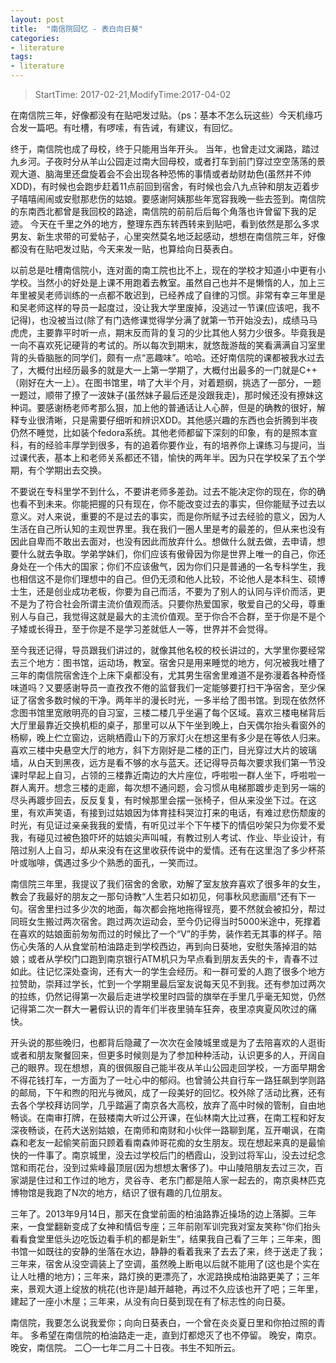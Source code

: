 ```yaml
---
layout: post
title:  "南信院回忆 - 表白向日葵"
categories:
- literature
tags:
- literature
---
```


> StartTime: 2017-02-21,ModifyTime:2017-04-02

在南信院三年，好像都没有在贴吧发过贴。（ps：基本不怎么玩这些）今天机缘巧合发一篇吧。有吐槽，有啰嗦，有告诫，有建议，有回忆。

<!---more--->

终于，南信院也成了母校，终于只能用当年开头。
当年，也曾走过文澜路，踏过九乡河。子夜时分从羊山公园走过南大回母校，或者打车到前门穿过空空荡荡的景观大道、脑海里还盘旋着会不会出现各种恐怖的事情或者劫财劫色(虽然并不帅XDD)，有时候也会跑步赶着11点前回到宿舍，有时候也会八九点钟和朋友迈着步子嘻嘻闹闹或安慰那悲伤的姑娘。要感谢阿姨那些年宽容我晚一些去签到。南信院的东南西北都曾是我回校的路途，南信院的前前后后每个角落也许曾留下我的足迹。
今天在千里之外的地方，整理东西东转西转来到贴吧，看到依然是那么多求男友、新生求带的可爱帖子，心里突然莫名地泛起感动，想想在南信院三年，好像都没有在贴吧发过贴，今天来发一贴，也算给向日葵表白。

以前总是吐槽南信院小，连对面的南工院也比不上，现在的学校才知道小中更有小学校。当然小的好处是上课不用跑着去教室。虽然自己也并不是懒惰的人，加上三年里被吴老师训练的一点都不敢迟到，已经养成了自律的习惯。非常有幸三年里是和吴老师这样的导员一起度过，没让我大学里废掉，没逃过一节课(应该吧，我不记得)，也没被当过(除了有门选修课觉得学分满了就第一节开始没去)，成绩马马虎虎，主要靠平时听一点，期末反而背的复习的少比其他人努力少很多。毕竟我是一向不喜欢死记硬背的考试的。所以每次到期末，就悠哉游哉的笑看满满自习室里背的头昏脑胀的同学们，颇有一点“恶趣味”。哈哈。还好南信院的课都被我水过去了，大概付出经历最多的就是大一上第一学期了，大概付出最多的一门就是C++（刚好在大一上）。在图书馆里，啃了大半个月，对着题纲，挑选了一部分，一题一题过，顺带了撩了一波妹子(虽然妹子最后还是没跟我走)，那时候还没有撩妹这种词。要感谢杨老师考那么狠，加上他的普通话让人心醉，但是的确教的很好，解释专业很清晰，只是需要仔细听和辨识XDD。其他感兴趣的东西也会折腾到半夜仍然不睡觉，比如装个fedora系统。其他老师都留下深刻的印象，有的是照本宣科，有的经验丰厚学到很多，有的追着你要作业，有的培养你上课练习与提问，当过课代表，基本上和老师关系都还不错，愉快的两年半。因为只在学校呆了五个学期，有个学期出去交换。

不要说在专科里学不到什么，不要讲老师多差劲。过去不能决定你的现在，你的确也看不到未来。你能把握的只有现在，你不能改变过去的事实，但你能赋予过去以意义。对人来说，重要的不是过去的事实，而是你所赋予过去经验的意义，因为人生活在自己所认知的主观世界里。我在我们一圈人里是考的最差的，但从来也没有因此自卑而不敢出去面对，也没有因此而放弃什么。想做什么就去做，去申请，想要什么就去争取。学弟学妹们，你们应该有傲骨因为你是世界上唯一的自己，你还身处在一个伟大的国家；你们不应该傲气，因为你们只是普通的一名专科学生，我也相信这不是你们理想中的自己。但仍无须和他人比较，不论他人是本科生、硕博士生，还是创业成功老板，你要为自己而活，不要为了别人的认同与评价而活，更不是为了符合社会所谓主流价值观而活。只要你热爱国家，敬爱自己的父母，尊重别人与自己，我觉得这就是最大的主流价值观。至于你合不合群，至于你是不是个子矮或长得丑，至于你是不是学习差就低人一等，世界并不会觉得。

至今我还记得，导员跟我们讲过的，就像其他名校的校长讲过的，大学里你要经常去三个地方：图书馆，运动场，教室。宿舍只是用来睡觉的地方，何况被我吐槽了三年的南信院宿舍连个上床下桌都没有，尤其男生宿舍里难道不是弥漫着各种奇怪味道吗？又要感谢导员一直孜孜不倦的监督我们一定能够要打扫干净宿舍，至少保证了宿舍多数时候的干净。两年半的漫长时光，一多半给了图书馆。到现在依然怀念图书馆里宽敞明亮的自习室，三楼二楼几乎坐遍了每个区域。喜欢三楼电梯背后大厅里最靠近交换机柜的桌子，那里可以从下午坐到晚上，白天偶尔抬头看窗外的杨柳，晚上伫立窗边，远眺栖霞山下的万家灯火在想这里有多少是在等依人归来。喜欢三楼中央悬空大厅的地方，斜下方刚好是二楼的正门，目光穿过大片的玻璃墙，从白天到黑夜，远方是看不够的水与蓝天。还记得导员每次要求我们第一节没课时早起上自习，占领的三楼靠近南边的大片座位，呼啦啦一群人坐下，呼啦啦一群人离开。想念三楼的走廊，每次想不通问题，会习惯从电梯那踱步走到另一端的尽头再踱步回去，反反复复，有时候那里会摆一张椅子，但从来没坐下过。在这里，有欢声笑语，有接到过姑娘因为体育挂科哭泣打来的电话，有难过悲伤颓废的时光，有见证过亲亲我我的爱情，有听见过半个下午楼下的情侣吵架只为你爱不爱我，有碰见过被色狼吓坏的姑娘尖声叫喊，有教过别人考试、作业、毕业设计，有陪过别人上自习，却从来没有在这里收获传说中的爱情。还有在这里泡了多少杯茶叶或咖啡，偶遇过多少个熟悉的面孔，一笑而过。

南信院三年里，我提议了我们宿舍的舍歌，劝解了室友放弃喜欢了很多年的女生，教会了我最好的朋友之一那句诗教“人生若只如初见，何事秋风悲画扇”还有下一句。宿舍里扫过多少次的地面，每次都会拖地拖得锃亮，要不然就会被扣分，帮过同班女生搬过两次宿舍。跑过两次运动会，至今仍记得当时5000米途中，死撑着在喜欢的姑娘面前匆匆而过的时候比了一个“V”的手势，装作若无其事的样子。陪伤心失落的人从食堂前柏油路走到学校西边，再到向日葵地，安慰失落掉泪的姑娘；或者从学校门口跑到南京银行ATM机只为早点看到朋友丢失的卡，青春不过如此。往记忆深处查询，还有大一的学生会经历。和一群可爱的人跑了很多个地方拉赞助，崇拜过学长，忙到一个学期里最后室友说每天见不到我。还有参加过两次的拉练，仍然记得第一次最后走进学校里时四营的旗举在手里几乎毫无知觉，仍然记得第二次一群大一暑假认识的青年们半夜里骑车狂奔，夜里凉爽夏风吹过的痛快。

开头说的那些晚归，也都背后隐藏了一次次在金陵城里或是为了去陪喜欢的人逛街或者和朋友聚餐回来，但更多时候则是为了参加种种活动，认识更多的人，开阔自己的眼界。现在想想，真的很佩服自己能半夜从羊山公园走回学校，一方面早期舍不得花钱打车，一方面为了一吐心中的郁闷。也曾骑公共自行车一路狂飙到学则路的邮局，下午和煦的阳光与微风，成了一段美好的回忆。校外除了活动比赛，还有去各个学校拜访同学，几乎踏遍了南京各大高校，放弃了高中时候的管制，自由地畅谈。在南审打牌，在鼓楼南大听过公开课，在仙林南大比过赛，在南工程和好友深夜畅谈，在药大送别姑娘，在南师和南财和小伙伴一路聊到尾，互开嘲讽，在南森和老友一起偷笑前面只顾着看南森帅哥花痴的女生朋友。现在想起来真的是最愉快的一件事了。南京城里，没去过学校后门的栖霞山，没到过将军山，没去过纪念馆和雨花台，没到过紫峰最顶层(因为想想太奢侈了)。中山陵陪朋友去过三次，百家湖是住过和工作过的地方，灵谷寺、老东门都是陪人家一起去的，南京奥林匹克博物馆是我跑了N次的地方，结识了很有趣的几位朋友。

三年了。2013年9月14日，那天在食堂前面的柏油路靠近操场的边上落脚。三年来，一食堂翻新变成了女神和情侣专座；三年前刚军训完我对室友笑称“你们抬头看看食堂里低头边吃饭边看手机的都是新生”，结果我自己看了三年；三年来，图书馆一如既往的安静的坐落在水边，静静的看着我来了去去了来，终于送走了我；三年来，宿舍从没空调装上了空调，虽然晚上断电以后就不能用了(这也是个实在让人吐槽的地方)；三年来，路灯换的更漂亮了，水泥路换成柏油路更美了；三年来，景观大道上绽放的桃花(也许是)越开越艳，再过不久应该也开了吧；三年里，建起了一座小木屋；三年来，从没有向日葵到现在有了标志性的向日葵。

南信院，我要怎么说我爱你；向向日葵表白，一个曾在炎炎夏日里和你拍过照的青年。
多希望在南信院的柏油路走一走，直到灯都熄灭了也不停留。
晚安，南京。晚安，南信院。
二〇一七年二月二十日夜。书生不知所云。
